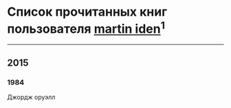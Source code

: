 # Список прочитанных книг пользователя [martin iden](https://www.facebook.com/app_scoped_user_id/142752092722396/)<sup>1</sup>
---

## 2015

### 1984
Джордж оруэлл



